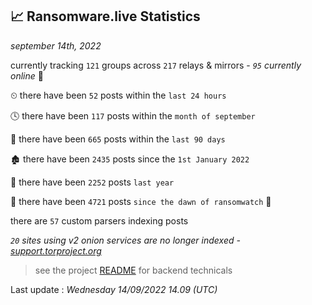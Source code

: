 
## 📈 Ransomware.live Statistics
_september 14th, 2022_

currently tracking `121` groups across `217` relays & mirrors - _`95` currently online_ 📡

⏲ there have been `52` posts within the `last 24 hours`

🕓 there have been `117` posts within the `month of september`

📅 there have been `665` posts within the `last 90 days`

🏚 there have been `2435` posts since the `1st January 2022`

🚀 there have been `2252` posts `last year`

🦕 there have been `4721` posts `since the dawn of ransomwatch` 🐣

there are `57` custom parsers indexing posts

_`20` sites using v2 onion services are no longer indexed - [support.torproject.org](https://support.torproject.org/onionservices/v2-deprecation/)_

> see the project [README](https://github.com/jmousqueton/ransomwatch#readme) for backend technicals



Last update : _Wednesday 14/09/2022 14.09 (UTC)_

